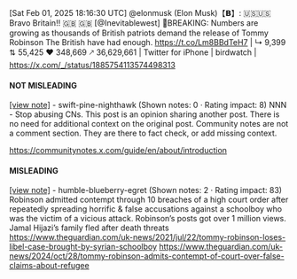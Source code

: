 [Sat Feb 01, 2025 18:16:30 UTC] @elonmusk (Elon Musk)【𝗕】: 🇺🇸🇺🇸 Bravo Britain!! 🇬🇧 🇬🇧 [@Inevitablewest] 🚨BREAKING: Numbers are growing as thousands of British patriots demand the release of Tommy Robinson The British have had enough. https://t.co/Lm8BBdTeH7 | ↳ 9,399 ⇅ 55,425 ♥ 348,669 🡕 36,629,661 | Twitter for iPhone | birdwatch | https://x.com/_/status/1885754113574498313

#### NOT MISLEADING

[[view note]](https://x.com/i/birdwatch/n/1886029109580481007) - swift-pine-nighthawk (Shown notes: 0 · Rating impact: 8)
NNN - Stop abusing CNs. 
This post is an opinion sharing another post. There is no need for additional context on the original post. Community notes are not a comment section. They are there to fact check, or add missing context. 

https://communitynotes.x.com/guide/en/about/introduction

#### MISLEADING

[[view note]](https://x.com/i/birdwatch/n/1886019331080827306) - humble-blueberry-egret (Shown notes: 2 · Rating impact: 83)
Robinson admitted contempt through 10 breaches of a high court order after repeatedly spreading horrific & false accusations against a schoolboy who was the victim of a vicious attack. Robinson’s posts got over 1 million views. Jamal Hijazi’s family fled after death threats
https://www.theguardian.com/uk-news/2021/jul/22/tommy-robinson-loses-libel-case-brought-by-syrian-schoolboy
https://www.theguardian.com/uk-news/2024/oct/28/tommy-robinson-admits-contempt-of-court-over-false-claims-about-refugee
